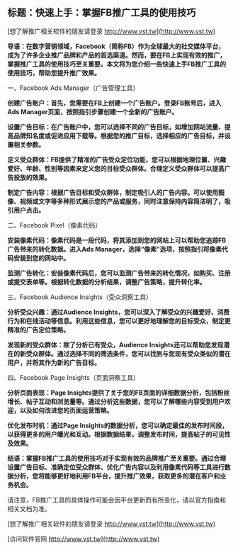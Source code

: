 ## **标题：快速上手：掌握FB推广工具的使用技巧**

[想了解推广相关软件的朋友请登录 http://www.vst.tw](http://www.vst.tw)

**导语：在数字营销领域，Facebook（简称FB）作为全球最大的社交媒体平台，成为了许多企业推广品牌和产品的首选渠道。然而，要在FB上实现有效的推广，掌握推广工具的使用技巧至关重要。本文将为您介绍一些快速上手FB推广工具的使用技巧，帮助您提升推广效果。**

一、Facebook Ads Manager（广告管理工具）

**创建广告账户：首先，您需要在FB上创建一个广告账户。登录FB账号后，进入Ads Manager页面，按照指引步骤创建一个全新的广告账户。**

**设置广告目标：在广告账户中，您可以选择不同的广告目标，如增加网站流量、提高品牌知名度或促进应用下载等。根据您的推广目标，选择相应的广告目标，并设置相关参数。**

**定义受众群体：FB提供了精准的广告受众定位功能，您可以根据地理位置、兴趣爱好、年龄、性别等因素来定义您的目标受众群体。合理定义受众群体可以提高广告投放的效果。**

**制定广告内容：根据广告目标和受众群体，制定吸引人的广告内容。可以使用图像、视频或文字等多种形式展示您的产品或服务，同时注意保持内容简洁明了，吸引用户点击。**

二、Facebook Pixel（像素代码）

**安装像素代码：像素代码是一段代码，将其添加到您的网站上可以帮助您追踪FB广告带来的转化数据。进入Ads Manager，选择“像素”选项，按照指引将像素代码安装到您的网站中。**

**监测广告转化：安装像素代码后，您可以监测广告带来的转化情况，如购买、注册或提交表单等。根据转化数据的分析结果，调整广告策略，提升转化率。**

三、Facebook Audience Insights（受众洞察工具）

**分析受众兴趣：通过Audience Insights，您可以深入了解受众的兴趣爱好、消费行为和在线活动等信息。利用这些信息，您可以更好地理解您的目标受众，制定更精准的广告定位策略。**

**发现新的受众群体：除了分析已有受众，Audience Insights还可以帮助您发现潜在的新受众群体。通过选择不同的筛选条件，您可以找到与您现有受众类似的潜在用户，并将其作为新的广告目标。**

四、Facebook Page Insights（页面洞察工具）

**分析页面表现：Page Insights提供了关于您的FB页面的详细数据分析，包括粉丝增长、帖子互动和浏览量等。通过分析这些数据，您可以了解哪些内容受到用户欢迎，以及如何改进您的页面运营策略。**

**优化发布时机：通过Page Insights的数据分析，您可以确定最佳的发布时间段，以获得更多的用户曝光和互动。根据数据结果，调整发布时间，提高帖子的可见性及效果。**

**结语：掌握FB推广工具的使用技巧对于实现有效的品牌推广至关重要。通过合理设置广告目标、准确定位受众群体、优化广告内容以及利用像素代码等工具进行数据分析，您将能够更好地利用FB平台，提升推广效果，获取更多的潜在客户和业务机会。**

请注意，FB推广工具的具体操作可能会因平台更新而有所变化，请以官方指南和相关文档为准。

[想了解推广相关软件的朋友请登录 http://www.vst.tw](http://www.vst.tw)


[访问软件官网 http://www.vst.tw](http://www.vst.tw)
